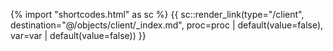 {% import "shortcodes.html" as sc %}
{{ sc::render_link(type="/client", destination="@/objects/client/_index.md", proc=proc | default(value=false), var=var | default(value=false)) }}